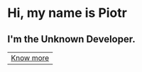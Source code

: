 <h1>Hi, my name is Piotr</h1>
<h2>I'm the Unknown Developer.</h2>
<a href="https://piotrkulisz.github.io">
  <table>
    <tr>
      <td>Know more</td>
    </tr>
  </table>
</a>

